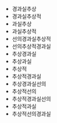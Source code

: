 - 경과실추상
- 경과실추상적
- 과실추상
- 과실추상적
- 선의경과실추상적
- 선의추상적경과실
- 추상경과실
- 추상과실
- 추상적
- 추상적경과실
- 추상경과실선의
- 추상적선의
- 추상적경과실선의
- 추상적과실
- 추상적선의경과실